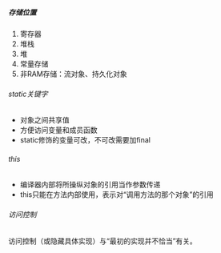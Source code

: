 ##### 存储位置
1. 寄存器
2. 堆栈
3. 堆
4. 常量存储
5. 非RAM存储：流对象、持久化对象  

###### static关键字
- 对象之间共享值
- 方便访问变量和成员函数
- static修饰的变量可改，不可改需要加final

###### this
- 编译器内部将所操纵对象的引用当作参数传递
- this只能在方法内部使用，表示对“调用方法的那个对象”的引用

###### 访问控制
访问控制（或隐藏具体实现）与“最初的实现并不恰当”有关。